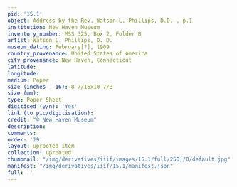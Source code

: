 ```yaml
---
pid: '15.1'
object: Address by the Rev. Watson L. Phillips, D.D. , p.1
institution: New Haven Museum
inventory_number: MSS 325, Box 2, Folder B
artist: Watson L. Phillips, D. D.
museum_dating: February[?], 1909
country_provenance: United States of America
city_provenance: New Haven, Connecticut
latitude:
longitude:
medium: Paper
size (inches - 16): 8 7/16x10 7/8
size (mm):
type: Paper Sheet
digitised (y/n): 'Yes'
link (to pic/digitisation):
credit: "© New Haven Museum"
description:
comments:
order: '19'
layout: uprooted_item
collection: uprooted
thumbnail: "/img/derivatives/iiif/images/15.1/full/250,/0/default.jpg"
manifest: "/img/derivatives/iiif/15.1/manifest.json"
full: ''
---
```

